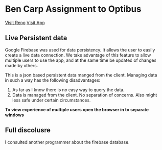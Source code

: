 # Ben Carp Assignment to Optibus

[Visit Repo](https://github.com/carpben/drivers-assignments)
[Visit App](https://optibus-51e7c.web.app/)

## Live Persistent data

Google Firebase was used for data persistency. It allows the user to easily create a live data connection. We take advantage of this feature to allow multiple users to use the app, and at the same time be updated of changes made by others.

This is a json based persistent data manged from the client. Managing data in such a way has the following disadvantages:

1. As far as I know there is no easy way to query the data.
2. Data is managed from the client. No separation of concerns. Also might less safe under certain circumstances.

**To view experience of multiple users open the browser in to separate windows**

## Full discolusre

I consulted another programmer about the firebase database.
